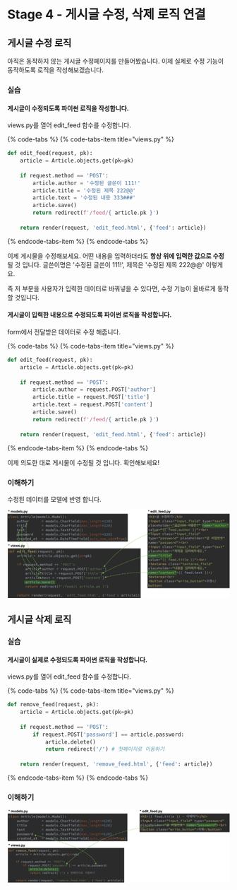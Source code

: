 # Stage 4 - 게시글 수정, 삭제 로직 연결

## 게시글 수정 로직

아직은 동작하지 않는 게시글 수정페이지를 만들어봤습니다. 이제 실제로 수정 기능이 동작하도록 로직을 작성해보겠습니다.

### 실습

#### 게시글이 수정되도록 파이썬 로직을 작성합니다.

views.py를 열어 edit\_feed 함수를 수정합니다.

{% code-tabs %}
{% code-tabs-item title="views.py" %}
```python
def edit_feed(request, pk):
    article = Article.objects.get(pk=pk)

    if request.method == 'POST':
        article.author = '수정된 글쓴이 111!'
        article.title = '수정된 제목 222@@'
        article.text = '수정된 내용 333###'
        article.save()
        return redirect(f'/feed/{ article.pk }')

    return render(request, 'edit_feed.html', {'feed': article})
```
{% endcode-tabs-item %}
{% endcode-tabs %}

 이제 게시물을 수정해보세요. 어떤 내용을 입력하더라도 **항상 위에 입력한 값으로 수정**될 것 입니다. 글쓴이명은 '수정된 글쓴이 111!', 제목은 '수정된 제목 222@@' 이렇게요.

즉 저 부분을 사용자가 입력한 데이터로 바꿔넣을 수 있다면, 수정 기능이 올바르게 동작할 것입니다.

#### 게시글이 입력한 내용으로 수정되도록 파이썬 로직을 작성합니다.

form에서 전달받은 데이터로 수정 해줍니다.

{% code-tabs %}
{% code-tabs-item title="views.py" %}
```python
def edit_feed(request, pk):
    article = Article.objects.get(pk=pk)

    if request.method == 'POST':
        article.author = request.POST['author']
        article.title = request.POST['title']
        article.text = request.POST['content']
        article.save()
        return redirect(f'/feed/{ article.pk }')

    return render(request, 'edit_feed.html', {'feed': article})
```
{% endcode-tabs-item %}
{% endcode-tabs %}

 이제 의도한 대로 게시물이 수정될 것 입니다. 확인해보세요!

### 이해하기

수정된 데이터를 모델에 반영 합니다.

![](../.gitbook/assets/image%20%28223%29.png)

## 게시글 삭제 로직

### 실습

#### 게시글이 실제로 수정되도록 파이썬 로직을 작성합니다.

views.py를 열어 edit\_feed 함수를 수정합니다.

{% code-tabs %}
{% code-tabs-item title="views.py" %}
```python
def remove_feed(request, pk):
    article = Article.objects.get(pk=pk)

    if request.method == 'POST':
        if request.POST['password'] == article.password:
            article.delete()
            return redirect('/') # 첫페이지로 이동하기

    return render(request, 'remove_feed.html', {'feed': article})
```
{% endcode-tabs-item %}
{% endcode-tabs %}

### 이해하기

![](../.gitbook/assets/image%20%28254%29.png)



